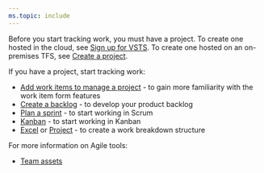 ```yaml
---
ms.topic: include
---
```



Before you start tracking work, you must have a project. To create one hosted in the cloud, see [Sign up for VSTS](/../user-guide/sign-up-invite-teammates.md). To create one hosted on an on-premises TFS, see [Create a project](/vsts/organizations/projects/create-project.md).   

If you have a project, start tracking work:  

-   [Add work items to manage a project](/vsts/boards/backlogs/add-work-items.md) - to gain more familiarity with the work item form features  
-   [Create a backlog](/vsts/boards/backlogs/create-your-backlog.md) - to develop your product backlog   
-   [Plan a sprint](/vsts/boards/sprints/assign-work-sprint.md) - to start working in Scrum    
-   [Kanban](/vsts/boards/boards/kanban-basics.md)  - to start working in Kanban  
-   [Excel](/vsts/boards/backlogs/office/bulk-add-modify-work-items-excel.md) or [Project](/vsts/boards/backlogs/office/create-your-backlog-tasks-using-project.md) - to create a work breakdown structure   

For more information on Agile tools:

- [Team assets](/vsts/settings/about-teams-and-settings)  
